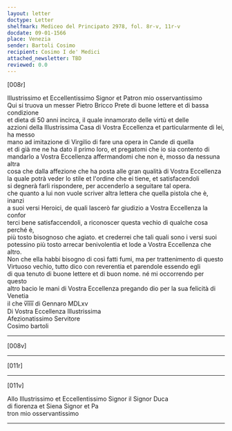 ```yaml
---
layout: letter
doctype: Letter
shelfmark: Mediceo del Principato 2978, fol. 8r-v, 11r-v
docdate: 09-01-1566
place: Venezia
sender: Bartoli Cosimo
recipient: Cosimo I de' Medici
attached_newsletter: TBD
reviewed: 0.0
---
```


[008r]  
  
  
Illustrissimo et Eccellentissimo Signor et Patron mio osservantissimo  
Qui si truova un messer Pietro Bricco Prete di buone lettere et di bassa condizione  
et dieta di 50 anni incirca, il quale innamorato delle virtù et delle  
azzioni della Illustrissima Casa di Vostra Eccellenza et particularmente di lei, ha messo  
mano ad imitazione di Virgilio di fare una opera in Cande di quella  
et di già me ne ha dato il primo loro, et pregatomi che io sia contento di  
mandarlo a Vostra Eccellenza affermandomi che non è, mosso da nessuna altra  
cosa che dalla affezione che ha posta alle gran qualità di Vostra Eccellenza  
la quale potrà veder lo stile et l'ordine che ei tiene, et satisfacendoli  
si degnerà farli rispondere, per accenderlo a seguitare tal opera.  
che quanto a lui non vuole scriver altra lettera che quella pistola che è, inanzi  
a suoi versi Heroici, de quali lascerò far giudizio a Vostra Eccellenza la confor  
terci bene satisfaccendoli, a riconoscer questa vechio di qualche cosa perché è,  
più tosto bisognoso che agiato. et crederrei che tali quali sono i versi suoi  
potessino più tosto arrecar benivolentia et lode a Vostra Eccellenza che altro.  
Non che ella habbi bisogno di così fatti fumi, ma per trattenimento di questo  
Virtuoso vechio, tutto dico con reverentia et parendole essendo egli  
di qua tenuto di buone lettere et di buon nome. né mi occorrendo per questo  
altro bacio le mani di Vostra Eccellenza pregando dio per la sua felicità di Venetia  
il che v̅i̅i̅i̅i̅ di Gennaro MDLxv  
Di Vostra Eccellenza Illustrissima  
Afezionatissimo Servitore  
Cosimo bartoli  
  
---  

[008v]  
  
  
  
---  

[011r]  
  
  
  
---  

[011v]  
  
  
Allo Illustrissimo et Eccellentissimo Signor il Signor Duca  
di fiorenza et Siena Signor et Pa  
tron mio osservantissimo  
  
---  

